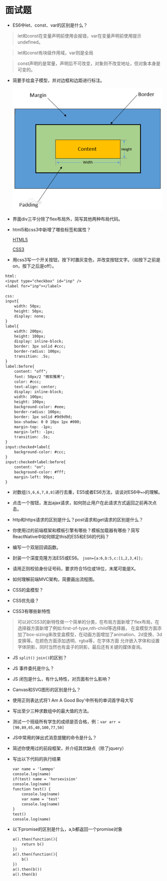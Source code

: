 #   面试题

*   ES6中let、const、var的区别是什么？
    
>   let和const在变量声明前使用会报错，var在变量声明前使用提示undefined。

>   let和const有块级作用域，var则是全局

>   const声明的是常量，声明后不可改变，对象则不改变地址，但对象本身是可变的。

*   简要手绘盒子模型，并对边框和边距进行标注。

    ![index](https://raw.githubusercontent.com/esperanza1211/note/master/image/%E7%9B%92%E6%A8%A1%E5%9E%8B.jpg)

*   界面div三平分除了flex布局外，简写其他两种布局代码。

*   html5和css3中新增了哪些标签和属性？

    [HTML5](https://github.com/esperanza1211/note/blob/master/HTML5.md)

    [CSS3](https://github.com/esperanza1211/note/blob/master/CSS3.md)

*   用css3写一个开关按钮，按下时置灰变色，并改变按钮文字。（如按下之前是on，按下之后是off）。

```
html:
<input type="checkbox" id="inp" />
<label for="inp"></label>

css:
input{
	width: 50px;
	height: 50px;
	display: none;
}
label{
	width: 200px;
	height: 100px;
	display: inline-block;
	border: 3px solid #ccc;
	border-radius: 100px;
	transition: .5s;
}
label:before{
	content: "off";
	font: 50px/2 "微软雅黑";
	color: #ccc;
	text-align: center;
	display: inline-block;
	width: 100px;
	height: 100px;
	background-color: #eee;
	border-radius: 100px;
	border: 1px solid #9d9d9d;
	box-shadow: 0 0 10px 1px #000;
	margin-top: -1px;
	margin-left: -1px;
	transition: .5s;
}
input:checked+label{
	background-color: #ccc;
}
input:checked+label:before{
	content: "on";
	background-color: #fff;
	margin-left: 99px;
}
```

*   对数组`[5,6,6,7,8,8]`进行去重，ES5或者ES6方法，谈谈对ES6中`=>`的理解。

*   点击一个按钮，发出ajax请求，如何防止用户在此请求方式返回之前再次点击。

*   http和https请求的区别是什么？post请求和get请求的区别是什么？

*   你使用过的前端框架和模板引擎有哪些？模板加载器有哪些？简写ReactNative中如何绑定this的ES5和ES6的代码？

*   编写一个双层回调函数。

*   封装一个深度克隆方法ES5或ES6。
    `json={a:6,b:5,c:[1,2,3,4]};`

*   请用正则校验身份证号码，要求符合15位或18位，末尾可能是X。

*   如何理解前端MVC架构，简要画出流程图。

*   CSS的盒模型？

*   CSS优先级？

*   CSS3有哪些新特性

>   可以对CSS3的新特性做一个简单的分类，在布局方面新增了flex布局，在选择器方面新增了例如:first-of-type,nth-child等选择器， 在盒模型方面添加了box-sizing来改变盒模型，在动画方面增加了animation、2d变换、3d变换等。在颜色方面添加透明、rgba等，在字体方面 允许嵌入字体和设置字体阴影，同时当然也有盒子的阴影，最后还有关键的媒体查询。

*   JS  `split()` `join()`的区别？

*   JS  事件委托是什么？

*   JS  闭包是什么，有什么特性，对页面有什么影响？

*   Canvas和SVG图形的区别是什么？

*   使用正则表达式将'I Am A Good Boy'中所有的单词首字母大写

*   写出至少三种求数组中的最大值的方法。

*   测试一个班级所有学生的成绩是否合格，例：`var arr = [90,89,65,40,100,77,50]`

*   JS中常用的弹出式消息提醒的命令是什么？

*   简述你使用过的前段框架，并介绍其优缺点（除了jquery）

*   写出以下代码的执行结果

        var name = 'lammpo'
        console.log(name)
        if(test) name = 'horsevision'
        console.log(name)
        function test() {
            console.log(name)
            var name = 'test'
            console.log(name)
        }
        test()
        console.log(name)

*   以下promise的区别是什么，a,b都返回一个promise对象

        a().then(function(){
            return b()
        })
        a().then(function(){
            b()
        })
        a().then(b())
        a().then(b)
